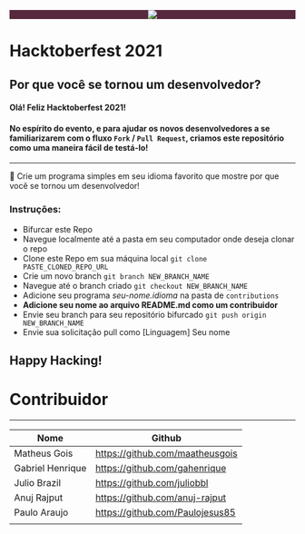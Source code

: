 <p align="center" style="background-color: #57283e;"><img src="https://github.com/CodeMacrocosm/Devathon/blob/main/images/hacktoberfest21.svg"></p>

# Hacktoberfest 2021

## Por que você se tornou um desenvolvedor?

#### Olá! Feliz Hacktoberfest 2021!

#### No espírito do evento, e para ajudar os novos desenvolvedores a se familiarizarem com o fluxo `Fork` / `Pull Request`, criamos este repositório como uma maneira fácil de testá-lo!

---

🎉 Crie um programa simples em seu idioma favorito que mostre por que você se tornou um desenvolvedor!

### Instruções:

- Bifurcar este Repo
- Navegue localmente até a pasta em seu computador onde deseja clonar o repo
- Clone este Repo em sua máquina local `git clone PASTE_CLONED_REPO_URL`
- Crie um novo branch `git branch NEW_BRANCH_NAME`
- Navegue até o branch criado `git checkout NEW_BRANCH_NAME`
- Adicione seu programa _seu-nome.idioma_ na pasta de `contributions`
- **Adicione seu nome ao arquivo README.md como um contribuidor**
- Envie seu branch para seu repositório bifurcado `git push origin NEW_BRANCH_NAME`
- Envie sua solicitação pull como [Linguagem] Seu nome

## Happy Hacking!

# Contribuidor

---

| Nome             | Github                          |
| ---------------- | ------------------------------- |
| Matheus Gois     | https://github.com/maatheusgois |
| Gabriel Henrique | https://github.com/gahenrique   |
| Julio Brazil     | https://github.com/juliobbl     |
| Anuj Rajput      | https://github.com/anuj-rajput  |
| Paulo Araujo     | https://github.com/Paulojesus85 |                              |
|                  |                                 |

